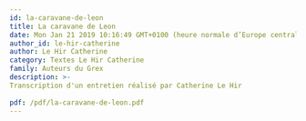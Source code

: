 ```yaml
---
id: la-caravane-de-leon
title: La caravane de Leon 
date: Mon Jan 21 2019 10:16:49 GMT+0100 (heure normale d’Europe centrale)
author_id: le-hir-catherine
author: Le Hir Catherine
category: Textes Le Hir Catherine
family: Auteurs du Grex
description: >-
Transcription d'un entretien réalisé par Catherine Le Hir
 
pdf: /pdf/la-caravane-de-leon.pdf
---
```

